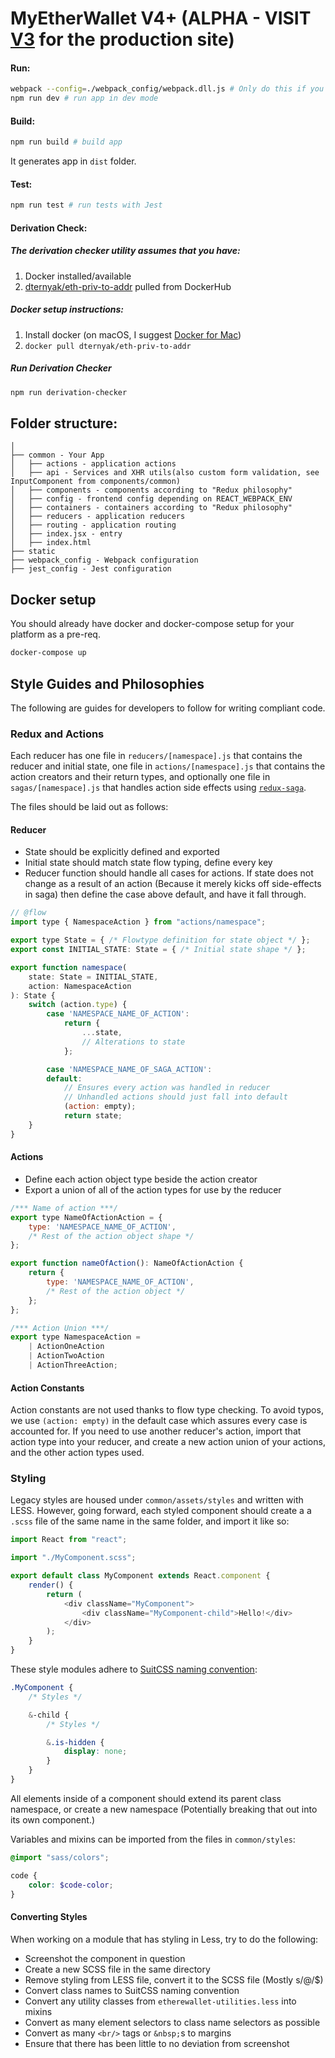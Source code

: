 # MyEtherWallet V4+ (ALPHA - VISIT [V3](https://github.com/kvhnuke/etherwallet) for the production site)

#### Run:

```bash
webpack --config=./webpack_config/webpack.dll.js # Only do this if you havent built the .dll.js yet, or if vendor dependencies have changed/updated
npm run dev # run app in dev mode
```

#### Build:

```bash
npm run build # build app
```

It generates app in `dist` folder.

#### Test:

```bash
npm run test # run tests with Jest
```

#### Derivation Check:
##### The derivation checker utility assumes that you have:
1. Docker installed/available
2. [dternyak/eth-priv-to-addr](https://hub.docker.com/r/dternyak/eth-priv-to-addr/) pulled from DockerHub

##### Docker setup instructions:
1. Install docker (on macOS, I suggest [Docker for Mac](https://docs.docker.com/docker-for-mac/))
2. `docker pull dternyak/eth-priv-to-addr`
   
##### Run Derivation Checker
```bash
npm run derivation-checker
```

## Folder structure:

```
│
├── common - Your App
│   ├── actions - application actions
│   ├── api - Services and XHR utils(also custom form validation, see InputComponent from components/common)
│   ├── components - components according to "Redux philosophy"
│   ├── config - frontend config depending on REACT_WEBPACK_ENV
│   ├── containers - containers according to "Redux philosophy"
│   ├── reducers - application reducers
│   ├── routing - application routing
│   ├── index.jsx - entry
│   ├── index.html
├── static
├── webpack_config - Webpack configuration
├── jest_config - Jest configuration
```

## Docker setup
You should already have docker and docker-compose setup for your platform as a pre-req.

```bash
docker-compose up
```

## Style Guides and Philosophies

The following are guides for developers to follow for writing compliant code.



### Redux and Actions

Each reducer has one file in `reducers/[namespace].js` that contains the reducer
and initial state, one file in `actions/[namespace].js` that contains the action
creators and their return types, and optionally one file in
`sagas/[namespace].js` that handles action side effects using
[`redux-saga`](https://github.com/redux-saga/redux-saga).

The files should be laid out as follows:

#### Reducer

* State should be explicitly defined and exported
* Initial state should match state flow typing, define every key
* Reducer function should handle all cases for actions. If state does not change
as a result of an action (Because it merely kicks off side-effects in saga) then
define the case above default, and have it fall through.

```js
// @flow
import type { NamespaceAction } from "actions/namespace";

export type State = { /* Flowtype definition for state object */ };
export const INITIAL_STATE: State = { /* Initial state shape */ };

export function namespace(
	state: State = INITIAL_STATE,
	action: NamespaceAction
): State {
	switch (action.type) {
		case 'NAMESPACE_NAME_OF_ACTION':
			return {
				...state,
				// Alterations to state
			};

		case 'NAMESPACE_NAME_OF_SAGA_ACTION':
		default:
			// Ensures every action was handled in reducer
			// Unhandled actions should just fall into default
			(action: empty);
			return state;
	}
}
```

#### Actions

* Define each action object type beside the action creator
* Export a union of all of the action types for use by the reducer

```js
/*** Name of action ***/
export type NameOfActionAction = {
	type: 'NAMESPACE_NAME_OF_ACTION',
	/* Rest of the action object shape */
};

export function nameOfAction(): NameOfActionAction {
	return {
		type: 'NAMESPACE_NAME_OF_ACTION',
		/* Rest of the action object */
	};
};

/*** Action Union ***/
export type NamespaceAction =
	| ActionOneAction
	| ActionTwoAction
	| ActionThreeAction;
```

#### Action Constants

Action constants are not used thanks to flow type checking. To avoid typos, we
use `(action: empty)` in the default case which assures every case is accounted
for. If you need to use another reducer's action, import that action type into
your reducer, and create a new action union of your actions, and the other
action types used.




### Styling

Legacy styles are housed under `common/assets/styles` and written with LESS.
However, going forward, each styled component should create a a `.scss` file of
the same name in the same folder, and import it like so:

```js
import React from "react";

import "./MyComponent.scss";

export default class MyComponent extends React.component {
	render() {
		return (
			<div className="MyComponent">
				<div className="MyComponent-child">Hello!</div>
			</div>
		);
	}
}
```

These style modules adhere to [SuitCSS naming convention](https://github.com/suitcss/suit/blob/master/doc/naming-conventions.md):

```scss
.MyComponent {
	/* Styles */

	&-child {
		/* Styles */

		&.is-hidden {
			display: none;
		}
	}
}
```

All elements inside of a component should extend its parent class namespace, or
create a new namespace (Potentially breaking that out into its own component.)

Variables and mixins can be imported from the files in `common/styles`:

```scss
@import "sass/colors";

code {
	color: $code-color;
}
```

#### Converting Styles

When working on a module that has styling in Less, try to do the following:

* Screenshot the component in question
* Create a new SCSS file in the same directory
* Remove styling from LESS file, convert it to the SCSS file (Mostly s/@/$)
* Convert class names to SuitCSS naming convention
* Convert any utility classes from `etherewallet-utilities.less` into mixins
* Convert as many element selectors to class name selectors as possible
* Convert as many `<br/>` tags or `&nbsp;`s to margins
* Ensure that there has been little to no deviation from screenshot

